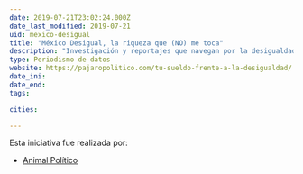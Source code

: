```yaml
---
date: 2019-07-21T23:02:24.000Z
date_last_modified: 2019-07-21
uid: mexico-desigual
title: "México Desigual, la riqueza que (NO) me toca"
description: "Investigación y reportajes que navegan por la desigualdad salarial, la distribución de los ingresos y las políticas públicas para combatir la pobreza  en un país como México."
type: Periodismo de datos
website: https://pajaropolitico.com/tu-sueldo-frente-a-la-desigualdad/
date_ini: 
date_end: 
tags:

cities: 

---
```


Esta iniciativa fue realizada por:

- [Animal Político](/organizaciones/animal-politico)
